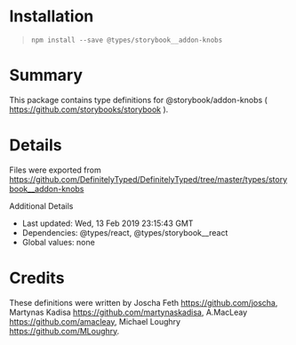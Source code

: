 # Installation
> `npm install --save @types/storybook__addon-knobs`

# Summary
This package contains type definitions for @storybook/addon-knobs ( https://github.com/storybooks/storybook ).

# Details
Files were exported from https://github.com/DefinitelyTyped/DefinitelyTyped/tree/master/types/storybook__addon-knobs

Additional Details
 * Last updated: Wed, 13 Feb 2019 23:15:43 GMT
 * Dependencies: @types/react, @types/storybook__react
 * Global values: none

# Credits
These definitions were written by Joscha Feth <https://github.com/joscha>, Martynas Kadisa <https://github.com/martynaskadisa>, A.MacLeay <https://github.com/amacleay>, Michael Loughry <https://github.com/MLoughry>.
